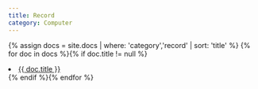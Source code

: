 ```yaml
---
title: Record
category: Computer
---
```


{% assign docs = site.docs | where: 'category','record' | sort: 'title' %}
{% for doc in docs %}{% if doc.title != null %}
<li><a href="{{ site.baseurl}}{{ doc.url }}">{{ doc.title }}</a></li>
{% endif %}{% endfor %}


